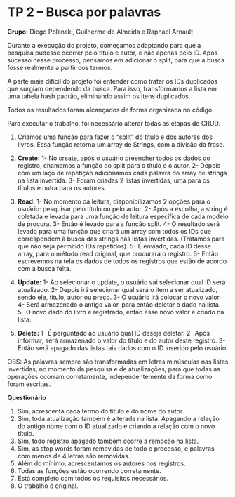# TP 2 – Busca por palavras

**Grupo:** Diego Polanski, Guilherme de Almeida e Raphael Arnault 

Durante a execução do projeto, começamos adaptando para que a pesquisa pudesse ocorrer pelo título e autor, e não apenas pelo ID. Após sucesso nesse processo, pensamos em adicionar o split, para que a busca fosse realmente a partir dos termos.

A parte mais difícil do projeto foi entender como tratar os IDs duplicados que surgiam dependendo da busca. Para isso, transformamos a lista em uma tabela hash padrão, eliminando assim os itens duplicados.

Todos os resultados foram alcançados de forma organizada no código.

Para executar o trabalho, foi necessário alterar todas as etapas do CRUD.

1. Criamos uma função para fazer o “split” do título e dos autores dos livros. Essa função retorna um array de Strings, com a divisão da frase.
2. **Create:** 
      1- No create, após o usuário preencher todos os dados do registro, chamamos a função do split para o título e o autor. 
      2- Depois com um laço de repetição adicionamos cada palavra do array de strings na lista invertida.
      3- Foram criadas 2 listas invertidas, uma para os títulos e outra para os autores. 

3. **Read:**
      1- No momento da leitura, disponibilizamos 2 opções para o usuário: pesquisar pelo título ou pelo autor. 
      2- Após a escolha, a string é coletada e levada para uma função de leitura específica de cada modelo de procura. 
      3- Então é levado para a função split.
      4- O resultado será levado para uma função que criará um array com todos os IDs que correspondem à busca das strings nas listas invertidas. (Tratamos para que não seja permitido IDs repetidos).
      5- É enviado, cada ID desse array, para o método read original, que procurará o registro.
      6- Então escrevemos na tela os dados de todos os registros que estão de acordo com a busca feita.

4. **Update:**
      1- Ao selecionar o update, o usuário vai selecionar qual ID será atualizado.
      2- Depois irá selecionar qual será o item a ser atualizado, sendo ele, título, autor ou preço.
      3- O usuário irá colocar o novo valor.
      4- Será armazenado o antigo valor, para então deletar o dado na lista.
      5- O novo dado do livro é registrado, então esse novo valor é criado na lista.

5. **Delete:**
      1- É perguntado ao usuário qual ID deseja deletar.
      2- Após informar, será armazenado o valor do título e do autor deste registro.
      3- Então será apagado das listas tais dados com o ID inserido pelo usuário.

OBS: As palavras sempre são transformadas em letras minúsculas nas listas invertidas, no momento da pesquisa e de atualizações, para que todas as operações ocorram corretamente, independentemente da forma como foram escritas.

**Questionário**

1. Sim, acrescenta cada termo do título e do nome do autor.
2. Sim, toda atualização também é alterada na lista. Apagando a relação do antigo nome com o ID atualizado e criando a relação com o novo título.
3. Sim, todo registro apagado também ocorre a remoção na lista.
4. Sim, as stop words foram removidas de todo o processo, e palavras com menos de 4 letras são removidas.
5. Além do mínimo, acrescentamos os autores nos registros.
6. Todas as funções estão ocorrendo corretamente.
7. Está completo com todos os requisitos necessários.
8. O trabalho é original.
